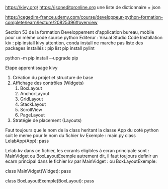 https://kivy.org/
https://jsoneditoronline.org
une liste de dictionnaire = json

https://cegedim-france.udemy.com/course/developpeur-python-formation-complete/learn/lecture/20825396#overview

Section 53 de la formation
Developpement d'application bureau, mobile pour un même code source python
Editerur : Visual Studio Code
Installation kiv : pip install kivy attention, conda install ne marche pas
liste des packages installés : pip list
pip install pylint


python -m pip install --upgrade pip

Etape apprentissage kivy
1. Création du projet et structure de base
2. Affichage des contrôles (Widgets)
	1. BoxLayout
	2. AnchorLayout
	3. GridLayout
	4. StackLayout
	5. ScrollView
	6. PageLayout
3. Stratégie de placement (Layouts)


Faut toujours que le nom de la class heritant la classe App du coté python soit le meme pour le nom du fichier kv
Exemple :
main.py
class LelabApp(App):
    pass

Lelab.kv
dans ce fichier, les ecrants eligibles à ecran principale sont : MainVidget ou BoxLayoutExemple
autrement dit, il faut toujours definir un ecarn principal dans le fichier kv
par MainVidget : ou BoxLayoutExemple:

class MainVidget(Widget):
    pass

class BoxLayoutExemple(BoxLayout):
    pass


